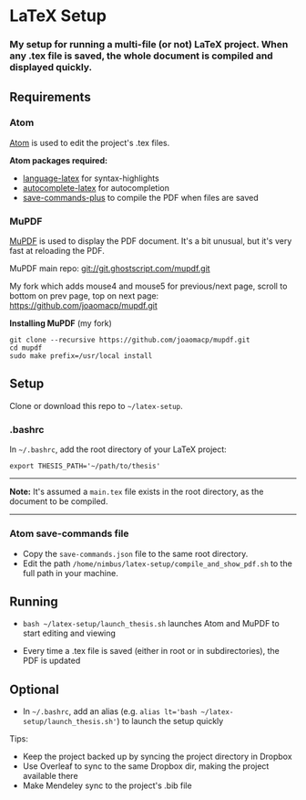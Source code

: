 # LaTeX Setup
### My setup for running a multi-file (or not) LaTeX project. When any .tex file is saved, the whole document is compiled and displayed quickly.

## Requirements
### Atom
[Atom](https://atom.io/) is used to edit the project's .tex files.

**Atom packages required:**
- [language-latex](https://atom.io/packages/language-latex) for syntax-highlights
- [autocomplete-latex](https://atom.io/packages/autocomplete-latex) for autocompletion
- [save-commands-plus](https://atom.io/packages/save-commands-plus) to compile the PDF when files are saved

### MuPDF
[MuPDF](https://mupdf.com/) is used to display the PDF document. It's a bit unusual, but it's very fast at reloading the PDF.

MuPDF main repo: [git://git.ghostscript.com/mupdf.git](https://git.ghostscript.com/?p=mupdf.git)

My fork which adds mouse4 and mouse5 for previous/next page, scroll to bottom on prev page, top on next page: https://github.com/joaomacp/mupdf.git

**Installing MuPDF** (my fork)
```
git clone --recursive https://github.com/joaomacp/mupdf.git
cd mupdf
sudo make prefix=/usr/local install
```

## Setup
Clone or download this repo to `~/latex-setup`.

### .bashrc
In `~/.bashrc`, add the root directory of your LaTeX project:
```
export THESIS_PATH='~/path/to/thesis'
```

---
**Note:** It's assumed a `main.tex` file exists in the root directory, as the document to be compiled.

---

### Atom save-commands file
- Copy the `save-commands.json` file to the same root directory.
- Edit the path `/home/nimbus/latex-setup/compile_and_show_pdf.sh` to the full path in your machine.

## Running
- `bash ~/latex-setup/launch_thesis.sh` launches Atom and MuPDF to start editing and viewing

- Every time a .tex file is saved (either in root or in subdirectories), the PDF is updated

## Optional
- In `~/.bashrc`, add an alias (e.g. `alias lt='bash ~/latex-setup/launch_thesis.sh'`) to launch the setup quickly

Tips:
- Keep the project backed up by syncing the project directory in Dropbox
- Use Overleaf to sync to the same Dropbox dir, making the project available there
- Make Mendeley sync to the project's .bib file